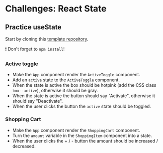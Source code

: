 # Challenges: React State

## Practice useState

Start by cloning this [template repository](https://github.com/actyvystom/challenge-react-usestate).

:exclamation: Don't forget to `npm install`!

### Active toggle

- Make the `App` component render the `ActiveToggle` component.
- Add an `active` state to the `ActiveToggle` component.
- When the state is active the box should be hotpink (add the CSS class `box--active`), otherwise it should be gray.
- When the state is active the button should say "Activate", otherwise it should say "Deactivate".
- When the user clicks the button the `active` state should be toggled.

### Shopping Cart

- Make the `App` component render the `ShoppingCart` component.
- Turn the `amount` variable in the `ShoppingItem` component into a state.
- When the user clicks the + / - button the amount should be increased / decreased.
